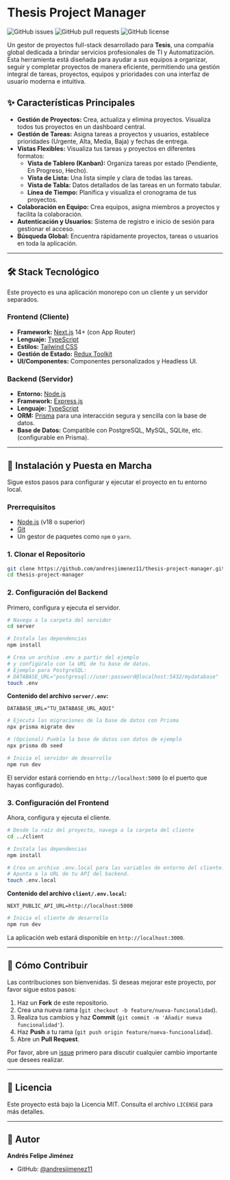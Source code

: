# Thesis Project Manager

![GitHub issues](https://img.shields.io/github/issues/andresjimenez11/thesis-project-manager?style=for-the-badge)
![GitHub pull requests](https://img.shields.io/github/issues-pr/andresjimenez11/thesis-project-manager?style=for-the-badge)
![GitHub license](https://img.shields.io/github/license/andresjimenez11/thesis-project-manager?style=for-the-badge)

Un gestor de proyectos full-stack desarrollado para **Tesis**, una compañía global dedicada a brindar servicios profesionales de TI y Automatización. Esta herramienta está diseñada para ayudar a sus equipos a organizar, seguir y completar proyectos de manera eficiente, permitiendo una gestión integral de tareas, proyectos, equipos y prioridades con una interfaz de usuario moderna e intuitiva.

## ✨ Características Principales

- **Gestión de Proyectos:** Crea, actualiza y elimina proyectos. Visualiza todos tus proyectos en un dashboard central.
- **Gestión de Tareas:** Asigna tareas a proyectos y usuarios, establece prioridades (Urgente, Alta, Media, Baja) y fechas de entrega.
- **Vistas Flexibles:** Visualiza tus tareas y proyectos en diferentes formatos:
    - **Vista de Tablero (Kanban):** Organiza tareas por estado (Pendiente, En Progreso, Hecho).
    - **Vista de Lista:** Una lista simple y clara de todas las tareas.
    - **Vista de Tabla:** Datos detallados de las tareas en un formato tabular.
    - **Línea de Tiempo:** Planifica y visualiza el cronograma de tus proyectos.
- **Colaboración en Equipo:** Crea equipos, asigna miembros a proyectos y facilita la colaboración.
- **Autenticación y Usuarios:** Sistema de registro e inicio de sesión para gestionar el acceso.
- **Búsqueda Global:** Encuentra rápidamente proyectos, tareas o usuarios en toda la aplicación.

---

## 🛠️ Stack Tecnológico

Este proyecto es una aplicación monorepo con un cliente y un servidor separados.

### Frontend (Cliente)

- **Framework:** [Next.js](https://nextjs.org/) 14+ (con App Router)
- **Lenguaje:** [TypeScript](https://www.typescriptlang.org/)
- **Estilos:** [Tailwind CSS](https://tailwindcss.com/)
- **Gestión de Estado:** [Redux Toolkit](https://redux-toolkit.js.org/)
- **UI/Componentes:** Componentes personalizados y Headless UI.

### Backend (Servidor)

- **Entorno:** [Node.js](https://nodejs.org/)
- **Framework:** [Express.js](https://expressjs.com/)
- **Lenguaje:** [TypeScript](https://www.typescriptlang.org/)
- **ORM:** [Prisma](https://www.prisma.io/) para una interacción segura y sencilla con la base de datos.
- **Base de Datos:** Compatible con PostgreSQL, MySQL, SQLite, etc. (configurable en Prisma).

---

## 🚀 Instalación y Puesta en Marcha

Sigue estos pasos para configurar y ejecutar el proyecto en tu entorno local.

### Prerrequisitos

- [Node.js](https://nodejs.org/en/) (v18 o superior)
- [Git](https://git-scm.com/)
- Un gestor de paquetes como `npm` o `yarn`.

### 1. Clonar el Repositorio

```bash
git clone https://github.com/andresjimenez11/thesis-project-manager.git
cd thesis-project-manager
```

### 2. Configuración del Backend

Primero, configura y ejecuta el servidor.

```bash
# Navega a la carpeta del servidor
cd server

# Instala las dependencias
npm install

# Crea un archivo .env a partir del ejemplo
# y configúralo con la URL de tu base de datos.
# Ejemplo para PostgreSQL:
# DATABASE_URL="postgresql://user:password@localhost:5432/mydatabase"
touch .env
```

**Contenido del archivo `server/.env`:**
```
DATABASE_URL="TU_DATABASE_URL_AQUI"
```

```bash
# Ejecuta las migraciones de la base de datos con Prisma
npx prisma migrate dev

# (Opcional) Puebla la base de datos con datos de ejemplo
npx prisma db seed

# Inicia el servidor de desarrollo
npm run dev
```
El servidor estará corriendo en `http://localhost:5000` (o el puerto que hayas configurado).

### 3. Configuración del Frontend

Ahora, configura y ejecuta el cliente.

```bash
# Desde la raíz del proyecto, navega a la carpeta del cliente
cd ../client

# Instala las dependencias
npm install

# Crea un archivo .env.local para las variables de entorno del cliente.
# Apunta a la URL de tu API del backend.
touch .env.local
```

**Contenido del archivo `client/.env.local`:**
```
NEXT_PUBLIC_API_URL=http://localhost:5000
```

```bash
# Inicia el cliente de desarrollo
npm run dev
```
La aplicación web estará disponible en `http://localhost:3000`.

---

## 🤝 Cómo Contribuir

Las contribuciones son bienvenidas. Si deseas mejorar este proyecto, por favor sigue estos pasos:

1.  Haz un **Fork** de este repositorio.
2.  Crea una nueva rama (`git checkout -b feature/nueva-funcionalidad`).
3.  Realiza tus cambios y haz **Commit** (`git commit -m 'Añadir nueva funcionalidad'`).
4.  Haz **Push** a tu rama (`git push origin feature/nueva-funcionalidad`).
5.  Abre un **Pull Request**.

Por favor, abre un [issue](https://github.com/andresjimenez11/thesis-project-manager/issues) primero para discutir cualquier cambio importante que desees realizar.

---

## 📄 Licencia

Este proyecto está bajo la Licencia MIT. Consulta el archivo `LICENSE` para más detalles.

---

## 👤 Autor

**Andrés Felipe Jiménez**
- GitHub: [@andresjimenez11](https://github.com/andresjimenez11)

